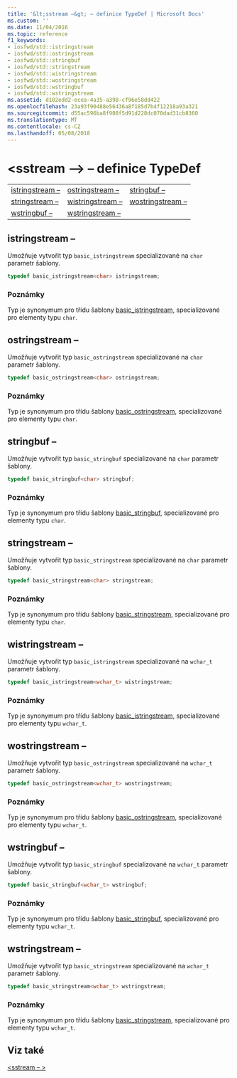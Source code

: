 ```yaml
---
title: '&lt;sstream –&gt; – definice TypeDef | Microsoft Docs'
ms.custom: ''
ms.date: 11/04/2016
ms.topic: reference
f1_keywords:
- iosfwd/std::istringstream
- iosfwd/std::ostringstream
- iosfwd/std::stringbuf
- iosfwd/std::stringstream
- iosfwd/std::wistringstream
- iosfwd/std::wostringstream
- iosfwd/std::wstringbuf
- iosfwd/std::wstringstream
ms.assetid: d102edd2-ecea-4a35-a398-cf96e58dd422
ms.openlocfilehash: 23a93f90488e56436a8f185d7b4f12218a93a321
ms.sourcegitcommit: d55ac596ba8f908f5d91d228dc070dad31cb8360
ms.translationtype: MT
ms.contentlocale: cs-CZ
ms.lasthandoff: 05/08/2018
---
```

# <a name="ltsstreamgt-typedefs"></a>&lt;sstream –&gt; – definice TypeDef

||||
|-|-|-|
|[istringstream –](#istringstream)|[ostringstream –](#ostringstream)|[stringbuf –](#stringbuf)|
|[stringstream –](#stringstream)|[wistringstream –](#wistringstream)|[wostringstream –](#wostringstream)|
|[wstringbuf –](#wstringbuf)|[wstringstream –](#wstringstream)|

## <a name="istringstream"></a>  istringstream –

Umožňuje vytvořit typ `basic_istringstream` specializované na `char` parametr šablony.

```cpp
typedef basic_istringstream<char> istringstream;
```

### <a name="remarks"></a>Poznámky

Typ je synonymum pro třídu šablony [basic_istringstream](../standard-library/basic-istringstream-class.md), specializované pro elementy typu `char`.

## <a name="ostringstream"></a>  ostringstream –

Umožňuje vytvořit typ `basic_ostringstream` specializované na `char` parametr šablony.

```cpp
typedef basic_ostringstream<char> ostringstream;
```

### <a name="remarks"></a>Poznámky

Typ je synonymum pro třídu šablony [basic_ostringstream](../standard-library/basic-ostringstream-class.md), specializované pro elementy typu `char`.

## <a name="stringbuf"></a>  stringbuf –

Umožňuje vytvořit typ `basic_stringbuf` specializované na `char` parametr šablony.

```cpp
typedef basic_stringbuf<char> stringbuf;
```

### <a name="remarks"></a>Poznámky

Typ je synonymum pro třídu šablony [basic_stringbuf](../standard-library/basic-stringbuf-class.md), specializované pro elementy typu `char`.

## <a name="stringstream"></a>  stringstream –

Umožňuje vytvořit typ `basic_stringstream` specializované na `char` parametr šablony.

```cpp
typedef basic_stringstream<char> stringstream;
```

### <a name="remarks"></a>Poznámky

Typ je synonymum pro třídu šablony [basic_stringstream](../standard-library/basic-stringstream-class.md), specializované pro elementy typu `char`.

## <a name="wistringstream"></a>  wistringstream –

Umožňuje vytvořit typ `basic_istringstream` specializované na `wchar_t` parametr šablony.

```cpp
typedef basic_istringstream<wchar_t> wistringstream;
```

### <a name="remarks"></a>Poznámky

Typ je synonymum pro třídu šablony [basic_istringstream](../standard-library/basic-istringstream-class.md), specializované pro elementy typu `wchar_t`.

## <a name="wostringstream"></a>  wostringstream –

Umožňuje vytvořit typ `basic_ostringstream` specializované na `wchar_t` parametr šablony.

```cpp
typedef basic_ostringstream<wchar_t> wostringstream;
```

### <a name="remarks"></a>Poznámky

Typ je synonymum pro třídu šablony [basic_ostringstream](../standard-library/basic-ostringstream-class.md), specializované pro elementy typu `wchar_t`.

## <a name="wstringbuf"></a>  wstringbuf –

Umožňuje vytvořit typ `basic_stringbuf` specializované na `wchar_t` parametr šablony.

```cpp
typedef basic_stringbuf<wchar_t> wstringbuf;
```

### <a name="remarks"></a>Poznámky

Typ je synonymum pro třídu šablony [basic_stringbuf](../standard-library/basic-stringbuf-class.md), specializované pro elementy typu `wchar_t`.

## <a name="wstringstream"></a>  wstringstream –

Umožňuje vytvořit typ `basic_stringstream` specializované na `wchar_t` parametr šablony.

```cpp
typedef basic_stringstream<wchar_t> wstringstream;
```

### <a name="remarks"></a>Poznámky

Typ je synonymum pro třídu šablony [basic_stringstream](../standard-library/basic-stringstream-class.md), specializované pro elementy typu `wchar_t`.

## <a name="see-also"></a>Viz také

[\<sstream – >](../standard-library/sstream.md)<br/>
